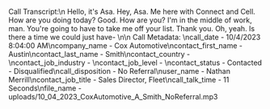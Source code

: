 Call Transcript:\n Hello, it's Asa. Hey, Asa. Me here with Connect and Cell. How are you doing today? Good. How are you? I'm in the middle of work, man. You're going to have to take me off your list. Thank you. Oh, yeah. Is there a time we could just have- \n\n Call Metadata: \ncall_date - 10/4/2023 8:04:00 AM\ncompany_name - Cox Automotive\ncontact_first_name - Austin\ncontact_last_name - Smith\ncontact_country - \ncontact_job_industry - \ncontact_job_level - \ncontact_status - Contacted - Disqualified\ncall_disposition - No Referral\nuser_name - Nathan Merrill\ncontact_job_title - Sales Director, Fleet\ncall_talk_time - 11 Seconds\nfile_name - uploads/10_04_2023_CoxAutomotive_A_Smith_NoReferral.mp3
